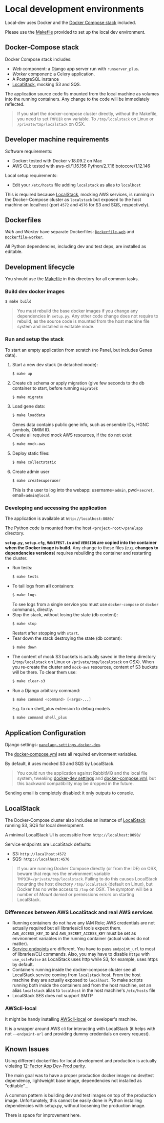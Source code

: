 # Local development environments

Local-dev uses Docker and the [Docker Compose stack](./docker-compose.yml) included.

Please use the [Makefile](./Makefile) provided to set up the local dev environment.

## Docker-Compose stack
 
Docker Compose stack includes:

* _Web_ component: a Django app server run with `runserver_plus`.
* _Worker_  component: a Celery application.
* A PostgreSQL instance
* [LocalStack](https://github.com/localstack/localstack), mocking S3 and SQS.
 
The application source code fis mounted from the local machine as volumes into the running containers.
Any change to the code will be immediately reflected.

> If you start the docker-compose cluster directly, without the Makefile, you need to set `TMPDIR` env variable. 
> To `/tmp/localstack` on Linux or `/private/tmp/localstack` on OSX.

## Developer machine requirements

Software requirements:

* Docker: tested with Docker v.18.09.2 on Mac
* AWS CLI: tested with aws-cli/1.16.156 Python/2.7.16 botocore/1.12.146

Local setup requirements:

* Edit your `/etc/hosts` file adding `localstack` as alias to `localhost`

This is required because [LocalStack](https://github.com/localstack/localstack), mocking AWS services, is running in
the Docker-Compose cluster as `localstack` but exposed to the host machine on localhost (port `4572` and `4576` for 
S3 and SQS, respectively).

## Dockerfiles

_Web_ and _Worker_ have separate Dockerfiles: [`Dockerfile-web`](./Dockerfile-web) and [`Dockerfile-worker`](./Dockerfile-worker).

All Python dependencies, including dev and test deps, are installed as editable.

## Development lifecycle

You should use the [Makefile](./Makefile) in this directory for all common tasks.


### Build dev docker images 

```bash
$ make build
```

> You must rebuild the base docker images if you change any dependencies in `setup.py`. 
> Any other code change does not require to rebuild, as the source code is mounted from the host machine file system
> and installed in editable mode.

### Run and setup the stack

To start an empty application from scratch (no Panel, but includes Genes data).

1. Start a new dev stack (in detached mode): 
    ```bash
    $ make up
    ```
2. Create db schema or apply migration (give few seconds to the db container to start, before running `migrate`): 
    ```bash
    $ make migrate
    ```
3. Load gene data: 
    ```bash
    $ make loaddata
    ```
    Genes data contains public gene info, such as ensemble IDs, HGNC symbols, OMIM ID.
4. Create all required mock AWS resources, if the do not exist:
    ```bash
    $ make mock-aws
    ```
5. Deploy static files:
    ```bash
    $ make collectstatic
    ```
6. Create admin user
    ```bash
    $ make createsuperuser
    ```
    This is the user to log into the webapp: username=`admin`, pwd=`secret`, email=`admin@local`


### Developing and accessing the application

The application is available at `http://localhost:8080/`

The Python code is mounted from the host `<project-root>/panelapp` directory.  

**`setup.py`, `setup.cfg`, `MANIFEST.in` and `VERSION` are copied into the container when the Docker image is build.**
Any change to these files (e.g. **changes to dependencies versions**) requires rebuilding the container and restarting 
the cluster.

* Run tests:
    ```bash
    $ make tests
    ```
* To tail logs from **all** containers:
    ```bash
    $ make logs
    ```
    To see logs from a single service you must use `docker-compose` or `docker` commands, directly.
* Stop the stack, without losing the state (db content):
    ```bash
    $ make stop
    ```
    Restart after stopping with `start`.
* Tear down the stack destroying the state (db content):
    ```bash
    $ make down
    ```
* The content of mock S3 buckets is actually saved in the temp directory (`/tmp/localstack` on Linux or 
    `/private/tmp/localstack` on OSX). When you re-create the cluster and `mock-aws` resources, content of S3 buckets will 
    be there. To clear them use:
    ```bash
    $ make clear-s3
    ```
* Run a Django arbitrary command:
    ```bash
    $ make command <command> [<args>...]
    ```
    E.g. to run shell_plus extension to debug models
    ```bash
    $ make command shell_plus

    ```

## Application Configuration

Django settings: [`panelapp.settings.docker-dev`](../../panelapp/panelapp/settings/docker-dev.py).

The [docker-compose.yml](./docker-compose.yml) sets all required environment variables.

By default, it uses mocked S3 and SQS by LocalStack.

> You could run the application against RabbitMQ and the local file system, tweaking 
> [docker-dev settings](../../panelapp/panelapp/settings/docker-dev.py) and [docker-compose.yml](./docker-compose.yml),
> but this backward compatibility may be dropped in the future.

Sending email is completely disabled: it only outputs to console.

## LocalStack

The Docker-Compose cluster also includes an instance of [LocalStack](https://github.com/localstack/localstack) running 
S3, SQS for local development.

A minimal LocalStack UI is accessible from `http://localhost:8090/`

Service endpoints are LocalStack defaults:

* S3: `http://localhost:4572`
* SQS: `http://localhost:4576`


> If you are running Docker Compose directly (or from the IDE) on OSX, beware that requires the environment variable
> `TMPDIR=/private/tmp/localstack`. Failing to do this causes LocalStack mounting the host directory `/tmp/localstack` 
> (default on Linux), but Docker has no write access to `/tmp` on OSX. The symptom will be a number of *Mount denied* 
> or permissions errors on starting LocalStack.

### Differences between AWS LocalStack and real AWS services

* Running containers do not have any IAM Role; AWS credentials are not actually required but all libraries/cli tools 
    expect them. `AWS_ACCESS_KEY_ID` and `AWS_SECRET_ACCESS_KEY` must be set as environment variables in the running
    container (actual values do not matter).
* [Service endpoints](https://github.com/localstack/localstack#user-content-overview) are different. 
    You have to pass `endpoint_url` to most of libraries/CLI commands. Also, you may have to disable `https` with
    `use_ssl=False` as LocalStack uses http while S3, for example, uses https by default.
* Containers running inside the docker-compose cluster see all LocalStack service coming from `localstack` host. From the
    host machine they are actually exposed to `localhost`. To make scripts running both inside the containers and from
    the host machine, set an alias `localstack` alias to `localhost` in the host machine's `/etc/hosts` file
* LocalStack SES does not support SMTP

### AWScli-local

It might be handy installing [AWScli-local](https://github.com/localstack/awscli-local) on developer's machine.

It is a wrapper around AWS cli for interacting with LocalStack (it helps with not `--endpoint-url` and providing dummy 
credentials on every request).

## Known Issues

Using different dockerfiles for local development and production is actually violating 
[12-Factor App Dev-Prod parity](https://12factor.net/dev-prod-parity).

The main goal was to have a proper production docker image: no dev/test dependency, lightweight base image, dependencies not 
installed as "editable"...
 
A common pattern is building dev and test images on top of the production image. Unfortunately, this cannot be easily done
in Python installing dependencies with setup.py, without loosening the production image.

There is space for improvement here.
